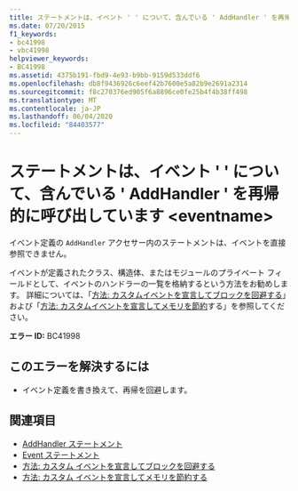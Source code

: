```yaml
---
title: ステートメントは、イベント ' ' について、含んでいる ' AddHandler ' を再帰的に呼び出しています <eventname>
ms.date: 07/20/2015
f1_keywords:
- bc41998
- vbc41998
helpviewer_keywords:
- BC41998
ms.assetid: 4375b191-fbd9-4e93-b9bb-9159d533ddf6
ms.openlocfilehash: db8f9436926c6eef42b7600e5a82b9e2691a2314
ms.sourcegitcommit: f8c270376ed905f6a8896ce0fe25b4f4b38ff498
ms.translationtype: MT
ms.contentlocale: ja-JP
ms.lasthandoff: 06/04/2020
ms.locfileid: "84403577"
---
```

# <a name="statement-recursively-calls-the-containing-addhandler-for-event-eventname"></a>ステートメントは、イベント ' ' について、含んでいる ' AddHandler ' を再帰的に呼び出しています \<eventname>
イベント定義の `AddHandler` アクセサー内のステートメントは、イベントを直接参照できません。  
  
 イベントが定義されたクラス、構造体、またはモジュールのプライベート フィールドとして、イベントのハンドラーの一覧を格納するという方法をお勧めします。 詳細については、「[方法: カスタムイベントを宣言してブロックを回避する](../programming-guide/language-features/events/how-to-declare-custom-events-to-avoid-blocking.md)」および「[方法: カスタムイベントを宣言してメモリを節約](../programming-guide/language-features/events/how-to-declare-custom-events-to-conserve-memory.md)する」を参照してください。  
  
 **エラー ID:** BC41998  
  
## <a name="to-correct-this-error"></a>このエラーを解決するには  
  
- イベント定義を書き換えて、再帰を回避します。  
  
## <a name="see-also"></a>関連項目

- [AddHandler ステートメント](../language-reference/statements/addhandler-statement.md)
- [Event ステートメント](../language-reference/statements/event-statement.md)
- [方法: カスタム イベントを宣言してブロックを回避する](../programming-guide/language-features/events/how-to-declare-custom-events-to-avoid-blocking.md)
- [方法: カスタム イベントを宣言してメモリを節約する](../programming-guide/language-features/events/how-to-declare-custom-events-to-conserve-memory.md)
